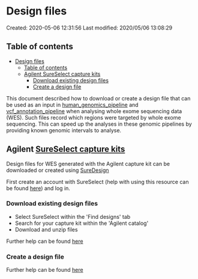 # Design files

Created: 2020-05-06 12:31:56
Last modified: 2020/05/06 13:08:29

## Table of contents

- [Design files](#design-files)
  - [Table of contents](#table-of-contents)
  - [Agilent SureSelect capture kits](#agilent-sureselect-capture-kits)
    - [Download existing design files](#download-existing-design-files)
    - [Create a design file](#create-a-design-file)

This document described how to download or create a design file that can be used as an input in [human_genomics_pipeline](https://github.com/ESR-NZ/human_genomics_pipeline) and [vcf_annotation_pipeline](https://github.com/ESR-NZ/vcf_annotation_pipeline) when analysing whole exome sequencing data (WES). Such files record which regions were targeted by whole exome sequencing. This can speed up the analyses in these genomic pipelines by providing known genomic intervals to analyse.

## Agilent [SureSelect capture kits](https://www.agilent.com/en/product/next-generation-sequencing/hybridization-based-next-generation-sequencing-ngs/exome-probes/sureselect-human-all-exon-v7-232866)

Design files for WES generated with the Agilent capture kit can be downloaded or created using [SureDesign](https://earray.chem.agilent.com/suredesign/home.htm)

First create an account with SureSelect (help with using this resource can be found [here](https://earray.chem.agilent.com/suredesign/help/WebHelp.htm#Create_a_SureSelect_design_with_the_wizard.htm)) and log in.

### Download existing design files

- Select SureSelect within the 'Find designs' tab
- Search for your capture kit within the 'Agilent catalog'
- Download and unzip files

Further help can be found [here](https://earray.chem.agilent.com/suredesign/help/WebHelp.htm#Create_a_SureSelect_design_with_the_wizard.htm)

### Create a design file

Further help can be found [here](https://earray.chem.agilent.com/suredesign/help/WebHelp.htm#Create_a_SureSelect_design_with_the_wizard.htm)
